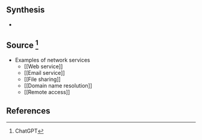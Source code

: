 ## Synthesis
- 
## Source [^1]
- Examples of network services
	- [[Web service]]
	- [[Email service]]
	- [[File sharing]]
	- [[Domain name resolution]]
	- [[Remote access]]
## References

[^1]: ChatGPT